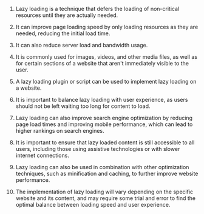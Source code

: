 

1. Lazy loading is a technique that defers the loading of non-critical resources until they are actually needed. 

2. It can improve page loading speed by only loading resources as they are needed, reducing the initial load time. 

3. It can also reduce server load and bandwidth usage. 

4. It is commonly used for images, videos, and other media files, as well as for certain sections of a website that aren't immediately visible to the user. 

5. A lazy loading plugin or script can be used to implement lazy loading on a website. 

6. It is important to balance lazy loading with user experience, as users should not be left waiting too long for content to load. 

7. Lazy loading can also improve search engine optimization by reducing page load times and improving mobile performance, which can lead to higher rankings on search engines. 

8. It is important to ensure that lazy loaded content is still accessible to all users, including those using assistive technologies or with slower internet connections. 

9. Lazy loading can also be used in combination with other optimization techniques, such as minification and caching, to further improve website performance. 

10. The implementation of lazy loading will vary depending on the specific website and its content, and may require some trial and error to find the optimal balance between loading speed and user experience.